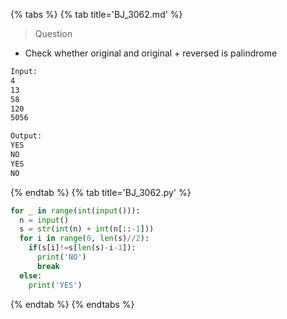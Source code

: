 {% tabs %}
{% tab title='BJ_3062.md' %}

> Question

* Check whether original and original + reversed is palindrome

```txt
Input:
4
13
58
120
5056

Output:
YES
NO
YES
NO
```

{% endtab %}
{% tab title='BJ_3062.py' %}

```py
for _ in range(int(input())):
  n = input()
  s = str(int(n) + int(n[::-1]))
  for i in range(0, len(s)//2):
    if(s[i]!=s[len(s)-i-1]):
      print('NO')
      break
  else:
    print('YES')
```

{% endtab %}
{% endtabs %}

